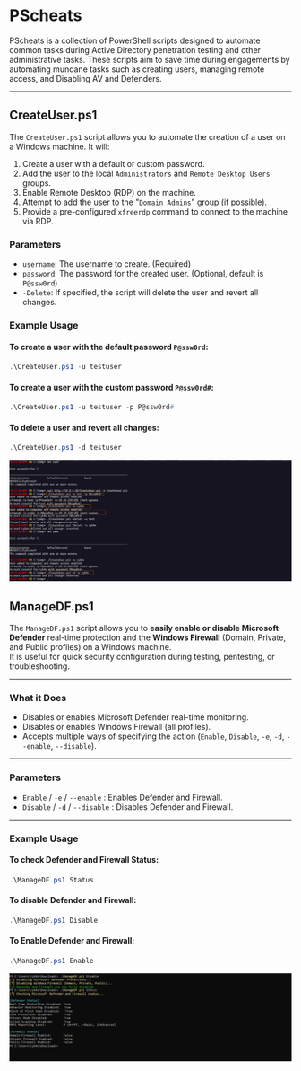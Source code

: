 # PScheats

PScheats is a collection of PowerShell scripts designed to automate common tasks during Active Directory penetration testing and other administrative tasks. These scripts aim to save time during engagements by automating mundane tasks such as creating users, managing remote access, and Disabling AV and Defenders.

---

## CreateUser.ps1

The `CreateUser.ps1` script allows you to automate the creation of a user on a Windows machine. It will:
1. Create a user with a default or custom password.
2. Add the user to the local `Administrators` and `Remote Desktop Users` groups.
3. Enable Remote Desktop (RDP) on the machine.
4. Attempt to add the user to the "`Domain Admins`" group (if possible).
5. Provide a pre-configured `xfreerdp` command to connect to the machine via RDP.

### Parameters
- `username`: The username to create. (Required)
- `password`: The password for the created user. (Optional, default is `P@ssw0rd`)
- `-Delete`: If specified, the script will delete the user and revert all changes.

### Example Usage

#### To create a user with the default password `P@ssw0rd`:
```powershell
.\CreateUser.ps1 -u testuser
```
#### To create a user with the custom password `P@ssw0rd#`:
```powershell
.\CreateUser.ps1 -u testuser -p P@ssw0rd#
```
#### To delete a user and revert all changes:
```powershell
.\CreateUser.ps1 -d testuser 
```
![](1.png)

## ManageDF.ps1

The `ManageDF.ps1` script allows you to **easily enable or disable Microsoft Defender** real-time protection and the **Windows Firewall** (Domain, Private, and Public profiles) on a Windows machine.  
It is useful for quick security configuration during testing, pentesting, or troubleshooting.

---

### What it Does
- Disables or enables Microsoft Defender real-time monitoring.
- Disables or enables Windows Firewall (all profiles).
- Accepts multiple ways of specifying the action (`Enable`, `Disable`, `-e`, `-d`, `--enable`, `--disable`).

---

### Parameters
- `Enable` / `-e` / `--enable` : Enables Defender and Firewall.
- `Disable` / `-d` / `--disable` : Disables Defender and Firewall.

---

### Example Usage
#### To check Defender and Firewall Status:
```powershell
.\ManageDF.ps1 Status
```

#### To disable Defender and Firewall:
```powershell
.\ManageDF.ps1 Disable
```

#### To Enable Defender and Firewall:
```powershell
.\ManageDF.ps1 Enable
```
![](image.png)

